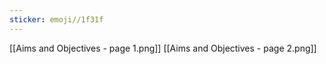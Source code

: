 ```yaml
---
sticker: emoji//1f31f
---
```

[[Aims and Objectives - page 1.png]]
[[Aims and Objectives - page 2.png]]